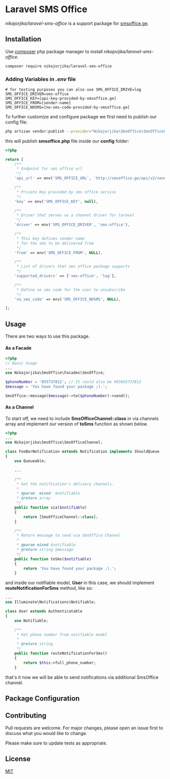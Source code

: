 # Laravel SMS Office

_nikajorjika/laravel-sms-office_ is a support package for [smsoffice.ge](https://smsoffice.ge/).

## Installation

Use [composer](https://getcomposer.org/) php package manager to install _nikajorjika/laravel-sms-office_.

```bash
composer require nikajorjika/laravel-sms-office
```

### Adding Variables in _.env_ file

```
# for testing purposes you can also use SMS_OFFICE_DRIVE=log
SMS_OFFICE_DRIVER=sms-office
SMS_OFFICE_KEY=[api-key-provided-by-smsoffice.ge]
SMS_OFFICE_FROM=[sender-name]
SMS_OFFICE_NOSMS=[no-sms-code-provided-by-smsoffice.ge]
```

To further customize and configure package we first need to publish our config file:

```bash
php artisan vendor:publish --provider="Nikajorjika\SmsOffice\SmsOfficeServiceProvider" --tag="config"
```

this will publish **smsoffice.php** file inside our **config** folder:

```php
<?php

return [
    /**
     * Endpoint for sms office url
     */
    'api_url' => env('SMS_OFFICE_URL', 'http://smsoffice.ge/api/v2/send/'),

    /**
     * Private Key provided by sms office service
     */
    'key' => env('SMS_OFFICE_KEY', null),

    /**
     * Driver that serves as a channel driver for laravel
     */
    'driver' => env('SMS_OFFICE_DRIVER', 'sms-office'),

    /**
     * This key defines sender name
     * for the sms to be delivered from
     */
    'from' => env('SMS_OFFICE_FROM', NULL),

    /**
     * List of drivers that sms office package supports
     */
    'supported_drivers' => ['sms-office', 'log'],

    /**
     * Define no sms code for the user to unsubscribe
     */
    'no_sms_code' => env('SMS_OFFICE_NOSMS', NULL),

];

```

## Usage

There are two ways to use this package.

#### As a Facade

```php
<?php
// Basic Usage
...
use Nikajorjika\SmsOffice\Facades\SmsOffice;

$phoneNumber = '855737812'; // It could also be 995855737812
$message = 'You have found your package ;).';

SmsOffice::message($message)->to($phoneNumber)->send();

```

#### As a Channel

To start off, we need to include **SmsOfficeChannel::class** in via channels array and implement our version of **toSms** function as shown below.

```php
<?php
...
use Nikajorjika\SmsOffice\SmsOfficeChannel;

class FooBarNotification extends Notification implements ShouldQueue
{
    use Queueable;

    ...

    /**
     * Get the notification's delivery channels.
     *
     * @param  mixed  $notifiable
     * @return array
     */
    public function via($notifiable)
    {
        return [SmsOfficeChannel::class];
    }

    /**
     * Return message to send via SmsOffice Channel
     *
     * @param mixed $notifiable
     * @return string $message
     */
    public function toSms($notifiable)
    {
        return 'You have found your package ;).';
    }

```

and inside our notifiable model, **User** in this case, we should implement **routeNotificationForSms** method, like so:

```php
...
use Illuminate\Notifications\Notifiable;

class User extends Authenticatable
{
    use Notifiable;

    /**
     * Get phone number from notifiable model
     *
     * @return string
     */
    public function routeNotificationForSms()
    {
        return $this->full_phone_number;
    }

```

that's it now we will be able to send notifications via additional SmsOffice channel.

## Package Configuration

## Contributing

Pull requests are welcome. For major changes, please open an issue first to discuss what you would like to change.

Please make sure to update tests as appropriate.

## License

[MIT](https://choosealicense.com/licenses/mit/)
